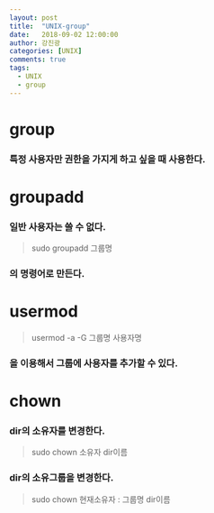 ```yaml
---
layout: post
title:  "UNIX-group"
date:   2018-09-02 12:00:00
author: 강진광
categories: [UNIX]
comments: true
tags:
  - UNIX
  - group
---
```

# group
### 특정 사용자만 권한을 가지게 하고 싶을 때 사용한다.
# groupadd
### 일반 사용자는 쓸 수 없다.
> sudo groupadd 그룹명
### 의 명령어로 만든다.

# usermod
> usermod -a -G 그룹명 사용자명
### 을 이용해서 그룹에 사용자를 추가할 수 있다.

# chown
### dir의 소유자를 변경한다.
> sudo chown 소유자 dir이름
### dir의 소유그룹을 변경한다.
> sudo chown 현재소유자 : 그룹명 dir이름